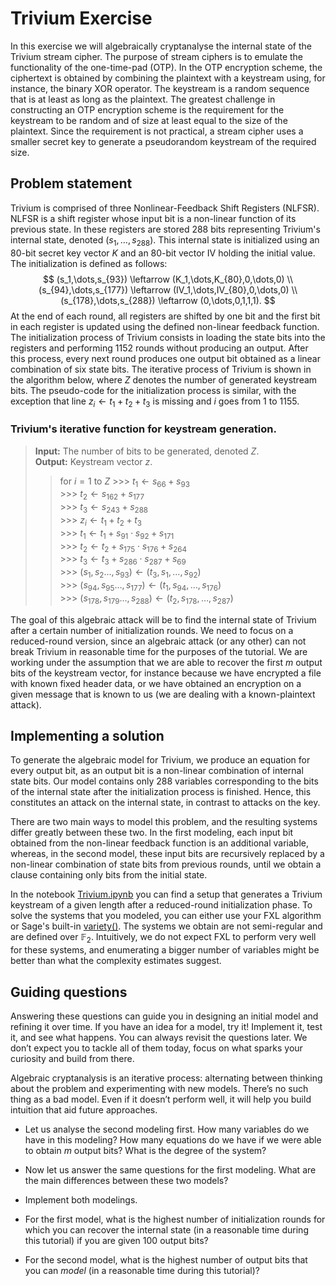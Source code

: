 # Trivium Exercise

In this exercise we will algebraically cryptanalyse the internal state of the Trivium stream cipher. The purpose of stream ciphers is to emulate the functionality of the one-time-pad (OTP). In the OTP encryption scheme, the ciphertext is obtained by combining the plaintext with a keystream using, for instance, the binary XOR operator. The keystream is a random sequence that is at least as long as the plaintext. The greatest challenge in constructing an OTP encryption scheme is the requirement for the keystream to be random and of size at least equal to the size of the plaintext. Since the requirement is not practical, a stream cipher uses a smaller secret key to generate a pseudorandom keystream of the required size.



## Problem statement
Trivium is comprised of three Nonlinear-Feedback Shift Registers (NLFSR). NLFSR is a shift register whose input bit is a non-linear function of its previous state. In these registers are stored 288 bits representing Trivium's internal state, denoted $(s_1,\dots,s_{288})$. This internal state is initialized using an 80-bit secret key vector $K$ and an 80-bit vector IV holding the initial value. The initialization is defined as follows:
$$
    (s_1,\dots,s_{93}) \leftarrow (K_1,\dots,K_{80},0,\dots,0) \\
    (s_{94},\dots,s_{177}) \leftarrow (IV_1,\dots,IV_{80},0,\dots,0) \\
    (s_{178},\dots,s_{288}) \leftarrow (0,\dots,0,1,1,1). 
$$
At the end of each round, all registers are shifted by one bit and the first bit in each register is updated using the defined non-linear feedback function. The initialization process of Trivium consists in loading the state bits into the registers and performing 1152 rounds without producing an output. After this process, every next round produces one output bit obtained as a linear combination of six state bits. The iterative process of Trivium is shown in the algorithm below, where $Z$ denotes the number of generated keystream bits. The pseudo-code for the initialization process is similar, with the exception that line $z_{i} \leftarrow t_{1}+t_{2}+t_{3}$ is missing and $i$ goes from 1 to 1155.

### Trivium's iterative function for keystream generation.
		
> **Input:** The number of bits to be generated, denoted $Z$. \
> **Output:** Keystream vector $z$.
>> for $i=1$ to $Z$
		>>> $t_{1} \leftarrow s_{66}+s_{93}$ \
		>>> $t_{2} \leftarrow s_{162}+s_{177}$ \
		>>> $t_{3} \leftarrow s_{243}+s_{288}$ \
		>>> $z_{i} \leftarrow t_{1}+t_{2}+t_{3}$  \
		>>> $t_{1} \leftarrow t_{1}+s_{91}\cdot s_{92} + s_{171}$ \
		>>> $t_{2} \leftarrow t_{2}+s_{175}\cdot s_{176} + s_{264}$ \
		>>> $t_{3} \leftarrow t_{3}+s_{286}\cdot s_{287} + s_{69}$ \
		>>> $(s_{1},s_{2}\dots,s_{93}) \leftarrow (t_3,s_{1},\dots,s_{92})$ \
		>>> $(s_{94},s_{95}\dots,s_{177}) \leftarrow (t_1,s_{94},\dots,s_{176})$ \
		>>> $(s_{178},s_{179}\dots,s_{288}) \leftarrow (t_2,s_{178},\dots,s_{287})$ 

The goal of this algebraic attack will be to find the internal state of Trivium after a certain number of initialization rounds. We need to focus on a reduced-round version, since an algebraic attack (or any other) can not break Trivium in reasonable time for the purposes of the tutorial. We are working under the assumption that we are able to recover the first $m$ output bits of the keystream vector, for instance because we have encrypted a file with known fixed header data, or we have obtained an encryption on a given message that is known to us (we are dealing with a known-plaintext attack). 

## Implementing a solution
To generate the algebraic model for Trivium, we produce an equation for every output bit, as an output bit is a non-linear combination of internal state bits. Our model contains only 288 variables corresponding to the bits of the internal state after the initialization process is finished.
Hence, this constitutes an attack on the internal state, in contrast to attacks on the key.
 
There are two main ways to model this problem, and the resulting systems differ greatly between these two. In the first modeling, each input bit obtained from the non-linear feedback function is an additional variable, whereas, in the second model, these input bits are recursively replaced by a non-linear combination of state bits from previous rounds, until we obtain a clause containing only bits from the initial state. 

In the notebook [Trivium.ipynb](./Trivium.ipynb) you can find a setup that generates a Trivium keystream of a given length after a reduced-round initialization phase. To solve the systems that you modeled, you can either use your FXL algorithm or Sage's built-in [variety()](https://doc.sagemath.org/html/en/reference/polynomial_rings/sage/rings/polynomial/multi_polynomial_ideal.html#sage.rings.polynomial.multi_polynomial_ideal.MPolynomialIdeal_singular_repr.variety). The systems we obtain are not semi-regular and are defined over $\mathbb{F}_2$. Intuitively, we do not expect FXL to perform very well for these systems, and enumerating a bigger number of variables might be better than what the complexity estimates suggest.

## Guiding questions
Answering these questions can guide you in designing an initial model and refining it over time.
If you have an idea for a model, try it! 
Implement it, test it, and see what happens.
You can always revisit the questions later.
We don’t expect you to tackle all of them today, focus on what sparks your curiosity and build from there.

Algebraic cryptanalysis is an iterative process: alternating between thinking about the problem and experimenting with new models.
There’s no such thing as a bad model. 
Even if it doesn’t perform well, it will help you build intuition that aid future approaches.

- Let us analyse the second modeling first. How many variables do we have in this modeling? How many equations do we have if we were able to obtain $m$ output bits? What is the degree of the system?

- Now let us answer the same questions for the first modeling. What are the main differences between these two models?  

- Implement both modelings.

- For the first model, what is the highest number of initialization rounds for which you can recover the internal state (in a reasonable time during this tutorial) if you are given $100$ output bits?

- For the second model, what is the highest number of output bits that you can *model* (in a reasonable time during this tutorial)?

